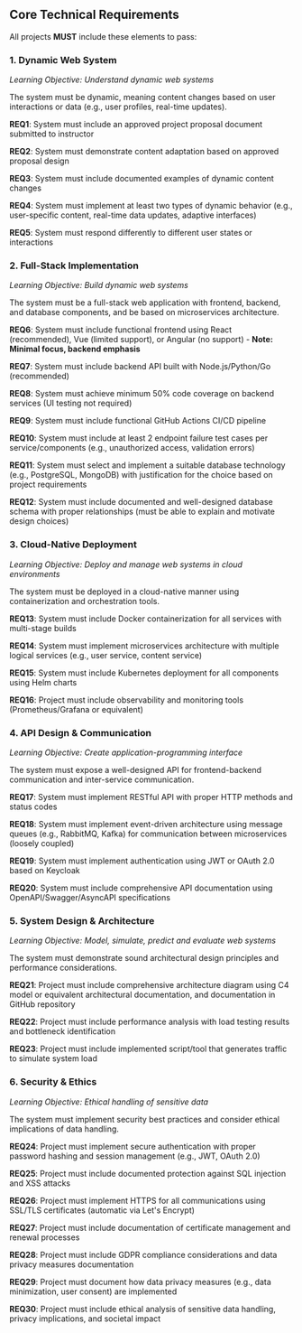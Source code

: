 ## Core Technical Requirements
All projects **MUST** include these elements to pass:

### 1. Dynamic Web System
*Learning Objective: Understand dynamic web systems*

The system must be dynamic, meaning content changes based on user interactions or data (e.g., user profiles, real-time updates).

**REQ1**: System must include an approved project proposal document submitted to instructor

**REQ2**: System must demonstrate content adaptation based on approved proposal design

**REQ3**: System must include documented examples of dynamic content changes

**REQ4**: System must implement at least two types of dynamic behavior (e.g., user-specific content, real-time data updates, adaptive interfaces)

**REQ5**: System must respond differently to different user states or interactions

### 2. Full-Stack Implementation
*Learning Objective: Build dynamic web systems*

The system must be a full-stack web application with frontend, backend, and database components, and be based on microservices architecture.

**REQ6**: System must include functional frontend using React (recommended), Vue (limited support), or Angular (no support) - **Note: Minimal focus, backend emphasis**

**REQ7**: System must include backend API built with Node.js/Python/Go (recommended)

**REQ8**: System must achieve minimum 50% code coverage on backend services (UI testing not required)

**REQ9**: System must include functional GitHub Actions CI/CD pipeline

**REQ10**: System must include at least 2 endpoint failure test cases per service/components (e.g., unauthorized access, validation errors)

**REQ11**: System must select and implement a suitable database technology (e.g., PostgreSQL, MongoDB) with justification for the choice based on project requirements

**REQ12**: System must include documented and well-designed database schema with proper relationships (must be able to explain and motivate design choices)

### 3. Cloud-Native Deployment
*Learning Objective: Deploy and manage web systems in cloud environments*

The system must be deployed in a cloud-native manner using containerization and orchestration tools.

**REQ13**: System must include Docker containerization for all services with multi-stage builds

**REQ14**: System must implement microservices architecture with multiple logical services (e.g., user service, content service)

**REQ15**: System must include Kubernetes deployment for all components using Helm charts

**REQ16**: Project must include observability and monitoring tools (Prometheus/Grafana or equivalent)

### 4. API Design & Communication
*Learning Objective: Create application-programming interface*

The system must expose a well-designed API for frontend-backend communication and inter-service communication.

**REQ17**: System must implement RESTful API with proper HTTP methods and status codes

**REQ18**: System must implement event-driven architecture using message queues (e.g., RabbitMQ, Kafka) for communication between microservices (loosely coupled)

**REQ19**: System must implement authentication using JWT or OAuth 2.0 based on Keycloak

**REQ20**: System must include comprehensive API documentation using OpenAPI/Swagger/AsyncAPI specifications

### 5. System Design & Architecture
*Learning Objective: Model, simulate, predict and evaluate web systems*

The system must demonstrate sound architectural design principles and performance considerations.

**REQ21**: Project must include comprehensive architecture diagram using C4 model or equivalent architectural documentation, and documentation in GitHub repository

**REQ22**: Project must include performance analysis with load testing results and bottleneck identification

**REQ23**: Project must include implemented script/tool that generates traffic to simulate system load

### 6. Security & Ethics
*Learning Objective: Ethical handling of sensitive data*

The system must implement security best practices and consider ethical implications of data handling.

**REQ24**: Project must implement secure authentication with proper password hashing and session management (e.g., JWT, OAuth 2.0)

**REQ25**: Project must include documented protection against SQL injection and XSS attacks

**REQ26**: Project must implement HTTPS for all communications using SSL/TLS certificates (automatic via Let's Encrypt)

**REQ27**: Project must include documentation of certificate management and renewal processes

**REQ28**: Project must include GDPR compliance considerations and data privacy measures documentation

**REQ29**: Project must document how data privacy measures (e.g., data minimization, user consent) are implemented

**REQ30**: Project must include ethical analysis of sensitive data handling, privacy implications, and societal impact
